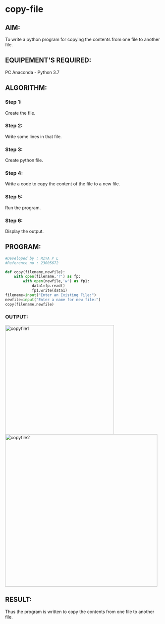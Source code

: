 # copy-file
## AIM:
To write a python program for copying the contents from one file to another file.
## EQUIPEMENT'S REQUIRED: 
PC
Anaconda - Python 3.7
## ALGORITHM: 
### Step 1:
Create the file.
### Step 2: 
Write some lines in that file.
### Step 3: 
Create python file.
### Step 4:  
Write a code to copy the content of the file to a new file.
### Step 5: 
Run the program.
### Step 6: 
Display the output.
## PROGRAM:
```PYTHON
#Developed by : RIYA P L
#Reference no : 23005672

def copy(filename,newfile):
    with open(filename,'r') as fp:
        with open(newfile,'w') as fp1:
            data1=fp.read()
            fp1.write(data1)
filename=input("Enter an Existing File:")
newfile=input("Enter a name for new file:")
copy(filename,newfile)

```
### OUTPUT:
<img width="351" alt="copyfile1" src="https://github.com/23005672/copy-file/assets/138971519/8d133ce1-ebfb-48bc-aab9-5db9be7043a7">
<img width="491" alt="copyfile2" src="https://github.com/23005672/copy-file/assets/138971519/5e238b8a-0dc9-46bc-94a7-af0d9de7877b">



## RESULT:
Thus the program is written to copy the contents from one file to another file.
